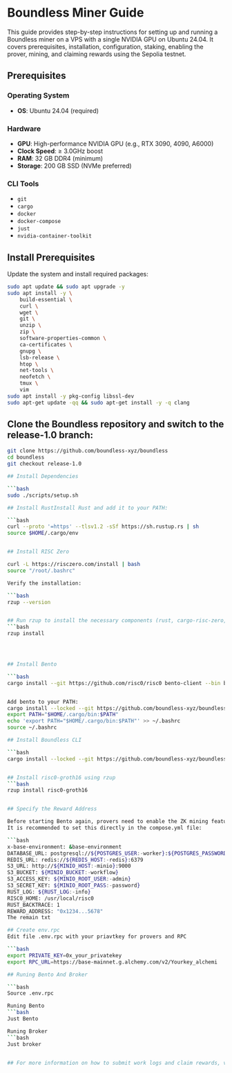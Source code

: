 # Boundless Miner Guide

This guide provides step-by-step instructions for setting up and running a Boundless miner on a VPS with a single NVIDIA GPU on Ubuntu 24.04. It covers prerequisites, installation, configuration, staking, enabling the prover, mining, and claiming rewards using the Sepolia testnet.



## Prerequisites

### Operating System
- **OS**: Ubuntu 24.04 (required)

### Hardware
- **GPU**: High-performance NVIDIA GPU (e.g., RTX 3090, 4090, A6000)
- **Clock Speed**: ≥ 3.0GHz boost
- **RAM**: 32 GB DDR4 (minimum)
- **Storage**: 200 GB SSD (NVMe preferred)

### CLI Tools
- `git`
- `cargo`
- `docker`
- `docker-compose`
- `just`
- `nvidia-container-toolkit`

## Install Prerequisites

Update the system and install required packages:

```bash
sudo apt update && sudo apt upgrade -y
sudo apt install -y \
    build-essential \
    curl \
    wget \
    git \
    unzip \
    zip \
    software-properties-common \
    ca-certificates \
    gnupg \
    lsb-release \
    htop \
    net-tools \
    neofetch \
    tmux \
    vim
sudo apt install -y pkg-config libssl-dev
sudo apt-get update -qq && sudo apt-get install -y -q clang
```


## Clone the Boundless repository and switch to the release-1.0 branch:
```bash
git clone https://github.com/boundless-xyz/boundless
cd boundless
git checkout release-1.0

## Install Dependencies

```bash
sudo ./scripts/setup.sh

## Install RustInstall Rust and add it to your PATH:

```bash
curl --proto '=https' --tlsv1.2 -sSf https://sh.rustup.rs | sh
source $HOME/.cargo/env


## Install RISC Zero

curl -L https://risczero.com/install | bash
source "/root/.bashrc"

Verify the installation:

```bash
rzup --version


## Run rzup to install the necessary components (rust, cargo-risc-zero, cpp, r0vm):
```bash
rzup install




## Install Bento

```bash
cargo install --git https://github.com/risc0/risc0 bento-client --bin bento_cli


Add bento to your PATH:
cargo install --locked --git https://github.com/boundless-xyz/boundless boundless-cli --branch release-1.0 --bin boundless
export PATH="$HOME/.cargo/bin:$PATH"
echo 'export PATH="$HOME/.cargo/bin:$PATH"' >> ~/.bashrc
source ~/.bashrc

## Install Boundless CLI

```bash
cargo install --locked --git https://github.com/boundless-xyz/boundless boundless-cli --branch release-1.0 --bin boundless


## Install risc0-groth16 using rzup
```bash
rzup install risc0-groth16


## Specify the Reward Address

Before starting Bento again, provers need to enable the ZK mining feature. This requires a valid Ethereum address set to the REWARD_ADDRESS environment variable. 
It is recommended to set this directly in the compose.yml file:

```bash
x-base-environment: &base-environment
DATABASE_URL: postgresql://${POSTGRES_USER:-worker}:${POSTGRES_PASSWORD:-password}@${POSTGRES_HOST:-postgres}:${POSTGRES_PORT:-5432}/${POSTGRES_DB:-taskdb}
REDIS_URL: redis://${REDIS_HOST:-redis}:6379
S3_URL: http://${MINIO_HOST:-minio}:9000
S3_BUCKET: ${MINIO_BUCKET:-workflow}
S3_ACCESS_KEY: ${MINIO_ROOT_USER:-admin}
S3_SECRET_KEY: ${MINIO_ROOT_PASS:-password}
RUST_LOG: ${RUST_LOG:-info}
RISC0_HOME: /usr/local/risc0
RUST_BACKTRACE: 1
REWARD_ADDRESS: "0x1234...5678"
The remain txt

## Create env.rpc
Edit file .env.rpc with your priavtkey for provers and RPC

```bash 
export PRIVATE_KEY=0x_your_privatekey
export RPC_URL=https://base-mainnet.g.alchemy.com/v2/Yourkey_alchemi

## Runing Bento And Broker

```bash
Source .env.rpc

Runing Bento
```bash
Just Bento

Runing Broker
```bash
Just broker 


## For more information on how to submit work logs and claim rewards, visit  https://docs.boundless.network/















